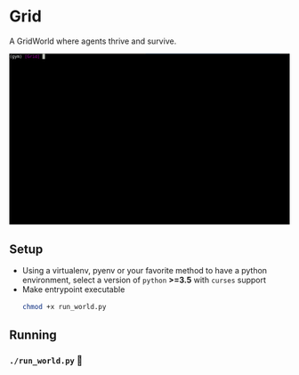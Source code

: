 # Grid
A GridWorld where agents thrive and survive.

[![Demo](./demo.gif)](https://asciinema.org/a/bgVamqfTqLoTPHBGnaWM7xgm5)

## Setup

- Using a virtualenv, pyenv or your favorite method to have a python environment, select a version of `python` **>=3.5** with `curses` support
- Make entrypoint executable
  ```bash
  chmod +x run_world.py
  ```

## Running

### `./run_world.py` 🚀
